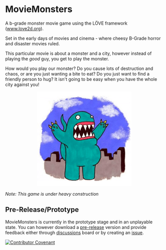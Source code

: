 # MovieMonsters
A b-grade monster movie game using the LÖVE framework (www.love2d.org).

Set in the early days of movies and cinema - where cheesy B-Grade horror and disaster movies ruled.

This particular movie is about a monster and a city, however instead of playing the _good_ guy, you get to play the monster.

How would you play our monster? Do you cause lots of destruction and chaos, or are you just wanting a bite to eat? Do you just want to find a friendly person to hug? It isn't going to be easy when you have the whole city against you!

<p align="center">
  <img src="assets/monster.png" />
</p>

*Note: This game is under heavy construction*

## Pre-Release/Prototype

MovieMonsters is currently in the prototype stage and in an unplayable state. You can however download a [pre-release](https://github.com/Philbywhizz/MovieMonsters/releases) version and provide feedback either through [discussions](https://github.com/Philbywhizz/MovieMonsters/discussions) board or by creating an [issue](https://github.com/Philbywhizz/MovieMonsters/issues).

[![Contributor Covenant](https://img.shields.io/badge/Contributor%20Covenant-2.1-4baaaa.svg)](code_of_conduct.md)
